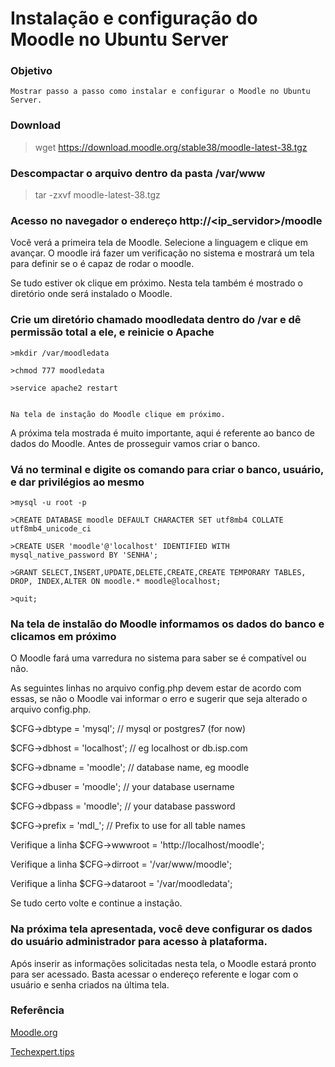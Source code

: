 # Instalação e configuração do Moodle no Ubuntu Server

### Objetivo
    
    Mostrar passo a passo como instalar e configurar o Moodle no Ubuntu Server.
    
### Download

  >wget https://download.moodle.org/stable38/moodle-latest-38.tgz
  
### Descompactar o arquivo dentro da pasta **/var/www**

  >tar -zxvf moodle-latest-38.tgz
  
### Acesso no navegador o endereço http://<ip_servidor>/moodle

   Você verá a primeira tela de Moodle. Selecione a linguagem e clique em avançar. O moodle irá fazer um verificação no sistema e mostrará um tela para definir
   se o é capaz de rodar o moodle.
   
   Se tudo estiver ok clique em próximo. Nesta tela também é mostrado o diretório onde será instalado o Moodle.
   
### Crie um diretório chamado moodledata dentro do /var e dê permissão total a ele, e reinicie o Apache


    >mkdir /var/moodledata
    
    >chmod 777 moodledata
    
    >service apache2 restart
    
    
    Na tela de instação do Moodle clique em próximo.
    
A próxima tela mostrada é muito importante, aqui é referente ao banco de dados do Moodle. Antes de prosseguir vamos criar o banco.

### Vá no terminal e digite os comando para criar o banco, usuário, e dar privilégios ao mesmo


    >mysql -u root -p
    
    >CREATE DATABASE moodle DEFAULT CHARACTER SET utf8mb4 COLLATE utf8mb4_unicode_ci
    
    >CREATE USER 'moodle'@'localhost' IDENTIFIED WITH mysql_native_password BY 'SENHA';
    
    >GRANT SELECT,INSERT,UPDATE,DELETE,CREATE,CREATE TEMPORARY TABLES, DROP, INDEX,ALTER ON moodle.* moodle@localhost;
    
    >quit;
    
 ### Na tela de instalão do Moodle informamos os dados do banco e clicamos em próximo
 
 O Moodle fará uma varredura no sistema para saber se é compatível ou não.
 
 As seguintes linhas no arquivo config.php devem estar de acordo com essas, se não o Moodle vai informar o erro e sugerir que seja alterado o arquivo config.php.
 
 $CFG->dbtype = 'mysql'; // mysql or postgres7 (for now)
 
 $CFG->dbhost = 'localhost'; // eg localhost or db.isp.com
 
 $CFG->dbname = 'moodle'; // database name, eg moodle
 
 $CFG->dbuser = 'moodle'; // your database username
 
 $CFG->dbpass = 'moodle'; // your database password
 
 $CFG->prefix = 'mdl_'; // Prefix to use for all table names
 
 Verifique a linha $CFG->wwwroot = 'http://localhost/moodle';
 
 Verifique a linha $CFG->dirroot = '/var/www/moodle';
 
 Verifique a linha $CFG->dataroot = '/var/moodledata';
 
 Se tudo certo volte e continue a instação.
 
 ### Na próxima tela apresentada, você deve configurar os dados do usuário administrador para acesso à plataforma.
 
 Após inserir as informações solicitadas nesta tela, o Moodle estará pronto para ser acessado. Basta acessar o endereço referente e logar com o usuário e senha criados na 
 última tela.
 
 ### Referência
 
 [Moodle.org](https://docs.moodle.org/all/pt_br/Instala%C3%A7%C3%A3o_do_Moodle_no_Ubuntu)
 
 [Techexpert.tips](https://techexpert.tips/pt-br/moodle-pt-br/instalacao-de-moodle-no-ubuntu-linux/)
    
    

   
  




